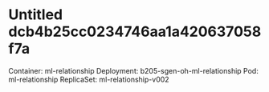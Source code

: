 # Untitled dcb4b25cc0234746aa1a420637058f7a

Container: ml-relationship Deployment: b205-sgen-oh-ml-relationship Pod: ml-relationship ReplicaSet: ml-relationship-v002


